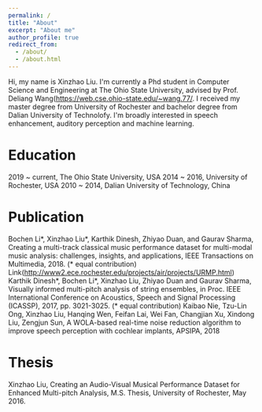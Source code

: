 ```yaml
---
permalink: /
title: "About"
excerpt: "About me"
author_profile: true
redirect_from: 
  - /about/
  - /about.html
---
```

Hi, my name is Xinzhao Liu. I'm currently a Phd student in Computer Science and Engineering at The Ohio State University, advised by Prof. Deliang Wang(https://web.cse.ohio-state.edu/~wang.77/. I received my master degree from University of Rochester and bachelor degree from Dalian University of Technolofy. I'm broadly interested in speech enhancement, auditory perception and machine learning. 


**Education**
======
2019 ~ current, The Ohio State University, USA
2014 ~ 2016, University of Rochester, USA
2010 ~ 2014, Dalian University of Technology,  China


**Publication**
======
Bochen Li*, Xinzhao Liu*, Karthik Dinesh, Zhiyao Duan, and Gaurav Sharma, Creating a multi-track classical music performance dataset for multi-modal music analysis: challenges, insights, and applications, IEEE Transactions on Multimedia, 2018. (* equal contribution) Link(http://www2.ece.rochester.edu/projects/air/projects/URMP.html)
Karthik Dinesh*, Bochen Li*, Xinzhao Liu, Zhiyao Duan and Gaurav Sharma, Visually informed multi-pitch analysis of string ensembles, in Proc. IEEE International Conference on Acoustics, Speech and Signal Processing (ICASSP), 2017, pp. 3021-3025. (* equal contribution)
Kaibao Nie, Tzu-Lin Ong, Xinzhao Liu, Hanqing Wen, Feifan Lai, Wei Fan, Changjian Xu, Xindong Liu, Zengjun Sun, A WOLA-based real-time noise reduction algorithm to improve speech perception with cochlear implants, APSIPA, 2018

**Thesis**
======
Xinzhao Liu, Creating an Audio-Visual Musical Performance Dataset for Enhanced Multi-pitch Analysis, M.S. Thesis, University of Rochester, May 2016. 




